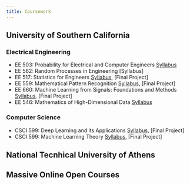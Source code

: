 ```yaml
---
title: Coursework
---
```


## University of Southern California
### Electrical Engineering
* EE 503: Probability for Electrical and Computer Engineers
[Syllabus](/assets/syl_ee503)
* EE 562: Random Processes in Engineering
[Syllabus] 
* EE 517: Statistics for Engineers
[Syllabus](/assets/syl_ee517), [Final Project] 
* EE 559: Mathematical Pattern Recognition
[Syllabus](/assets/syl_ee559), [Final Project]
* EE 660: Machine Learning from Signals: Foundations and Methods
[Syllabus](/assets/syl_ee660), [Final Project] 
* EE 546: Mathematics of High-Dimensional Data
[Syllabus](/assets/syl_ee546)

### Computer Science
* CSCI 599: Deep Learning and its Applications
[Syllabus](/assets/syl_ee599), [Final Project] 
* CSCI 599: Machine Learning Theory
[Syllabus](http://www.iliasdiakonikolas.org/teaching/Spring18/CSCI599.html), [Final Project]

## National Tecnhical University of Athens

## Massive Online Open Courses
